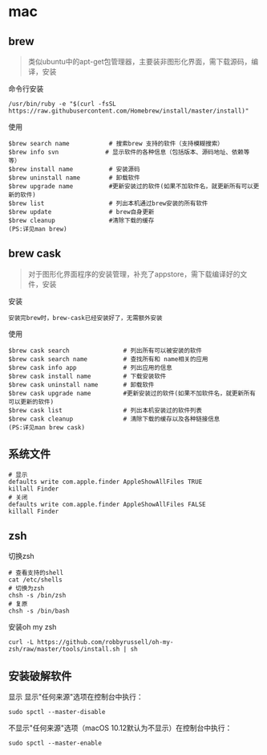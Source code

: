 # mac

## brew

>类似ubuntu中的apt-get包管理器，主要装非图形化界面，需下载源码，编译，安装

命令行安装

```
/usr/bin/ruby -e "$(curl -fsSL https://raw.githubusercontent.com/Homebrew/install/master/install)"
```

使用

```
$brew search name       	# 搜索brew 支持的软件（支持模糊搜索）
$brew info svn			   # 显示软件的各种信息（包括版本、源码地址、依赖等等）
$brew install name          # 安装源码
$brew uninstall name	    # 卸载软件
$brew upgrade name    		#更新安装过的软件(如果不加软件名，就更新所有可以更新的软件)
$brew list                  # 列出本机通过brew安装的所有软件
$brew update                # brew自身更新
$brew cleanup             	#清除下载的缓存
(PS:详见man brew)
```

## brew cask

> 对于图形化界面程序的安装管理，补充了appstore，需下载编译好的文件，安装

安装

```
安装完brew时，brew-cask已经安装好了，无需额外安装
```

使用

```
$brew cask search               # 列出所有可以被安装的软件
$brew cask search name     	    # 查找所有和 name相关的应用
$brew cask info app             # 列出应用的信息
$brew cask install name         # 下载安装软件
$brew cask uninstall name       # 卸载软件
$brew cask upgrade name    		#更新安装过的软件(如果不加软件名，就更新所有可以更新的软件)
$brew cask list                 # 列出本机安装过的软件列表
$brew cask cleanup              # 清除下载的缓存以及各种链接信息
(PS:详见man brew cask)
```

## 系统文件

```
# 显示
defaults write com.apple.finder AppleShowAllFiles TRUE
killall Finder
# 关闭
defaults write com.apple.finder AppleShowAllFiles FALSE
killall Finder
```

## zsh

切换zsh

```
# 查看支持的shell
cat /etc/shells
# 切换为zsh
chsh -s /bin/zsh
# 复原
chsh -s /bin/bash
```

安装oh my zsh

```
curl -L https://github.com/robbyrussell/oh-my-zsh/raw/master/tools/install.sh | sh
```

## 安装破解软件

显示 显示"任何来源"选项在控制台中执行：

```
sudo spctl --master-disable
```

不显示"任何来源"选项（macOS 10.12默认为不显示）在控制台中执行：

```
sudo spctl --master-enable
```



​    
